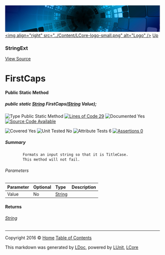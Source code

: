 ![](../Content/LCore-banner-small.png "")
[&lt;img align=&quot;right&quot; src=&quot;../Content/LCore-logo-small.png&quot; alt=&quot;Logo&quot; /&gt;](../../README.md)
[Up](StringExt.md)

### StringExt
[View Source](../Extensions/Reference%20Types/StringExt.cs)

# FirstCaps

#### Public Static Method

##### public static <a href="https://msdn.microsoft.com/en-us/library/system.string.aspx" alt="">String</a> FirstCaps(<a href="https://msdn.microsoft.com/en-us/library/system.string.aspx" alt="">String</a> Value);

![Type Public Static Method](http://b.repl.ca/v1/Type-Public%20Static%20Method-Blue.png "") [![Lines of Code 29](http://b.repl.ca/v1/Lines%20of%20Code-29-blue.png "")](../Extensions/Reference%20Types/StringExt.cs#L571)    ![Documented Yes](http://b.repl.ca/v1/Documented-Yes-brightgreen.png "") [![Source Code Available](http://b.repl.ca/v1/Source%20Code-Available-brightgreen.png "")](../Extensions/Reference%20Types/StringExt.cs#L571)

![Covered Yes](http://b.repl.ca/v1/Covered-Yes-brightgreen.png "") ![Unit Tested No](http://b.repl.ca/v1/Unit%20Tested-No-lightgrey.png "") ![Attribute Tests 6](http://b.repl.ca/v1/Attribute%20Tests-6-brightgreen.png "") [![Assertions 0](http://b.repl.ca/v1/Assertions-0-lightgrey.png "")](../Extensions/Reference%20Types/StringExt.cs)

##### Summary

            Formats an input string so that it is TitleCase.
            This method will not fail.
            

###### Parameters

Parameter | Optional | Type | Description
:---  | :---  | :---  | :--- 
Value | No | [String](https://msdn.microsoft.com/en-us/library/system.string.aspx) | 


#### Returns

###### [String](https://msdn.microsoft.com/en-us/library/system.string.aspx)



---

Copyright 2016 &copy; [Home](../../README.md) [Table of Contents](../../TableOfContents.md)

This markdown was generated by [LDoc](https://github.com/CodeSingularity/LDoc), powered by [LUnit](https://github.com/CodeSingularity/LUnit), [LCore](https://github.com/CodeSingularity/LCore)
